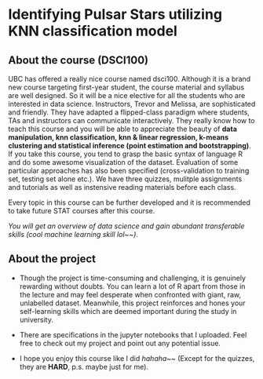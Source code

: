 # Identifying Pulsar Stars utilizing KNN classification model

## About the course (DSCI100)

UBC has offered a really nice course named dsci100. Although it is a brand new course targeting first-year student, the course material and syllabus are well designed. So it will
be a nice elective for all the students who are interested in data science. Instructors, Trevor and Melissa, are sophisticated and friendly. They have adapted a flipped-class
paradigm where students, TAs and instructors can communicate interactively. They really know how to teach this course and you will be able to appreciate the beauty of **data 
manipulation, knn classification, knn & linear regression, k-means clustering and statistical inference (point estimation and bootstrapping)**. If you take this course, you tend
to grasp the basic syntax of language R and do some awesome visualization of the dataset. Evaluation of some particular approaches has also been specified (cross-validation to 
training set, testing set alone etc.). We have three quizzes, mulitple assignments and tutorials as well as instensive reading materials before each class.

Every topic in this course can be further developed and it is recommended to take future STAT courses after this course. 

*You will get an overview of data science and gain abundant transferable skills (cool machine learning skill lol~~)*.

## About the project

- Though the project is time-consuming and challenging, it is genuinely rewarding without doubts. You can learn a lot of R apart from those in the lecture and may feel desperate
when confronted with giant, raw, unlabelled dataset. Meanwhile, this project reinforces and hones your self-learning skills which are deemed important during the study in university. 

- There are specifications in the jupyter notebooks that I uploaded. Feel free to check out my project and point out any potential issue.
-  I hope you enjoy this course like I did *hahaha~~* (Except for the quizzes, they are **HARD**, p.s. maybe just for me).
